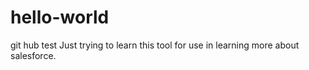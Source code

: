 # hello-world
git hub test
Just trying to learn this tool for use in learning more about salesforce.
